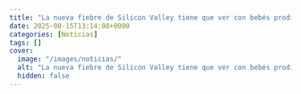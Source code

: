 ```yaml
---
title: "La nueva fiebre de Silicon Valley tiene que ver con bebés prodigiosos - nace la industria de test genéticos para cribar embriones"
date: 2025-08-15T13:14:08+0000
categories: [Noticias]
tags: []
cover:
  image: "/images/noticias/"
  alt: "La nueva fiebre de Silicon Valley tiene que ver con bebés prodigiosos - nace la industria de test genéticos para cribar embriones"
  hidden: false
---
```



